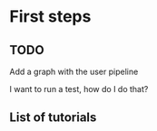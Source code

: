 # First steps

## TODO

Add a graph with the user pipeline

I want to run a test, how do I do that?

## List of tutorials

